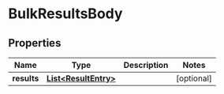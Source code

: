 
# BulkResultsBody

## Properties
Name | Type | Description | Notes
------------ | ------------- | ------------- | -------------
**results** | [**List&lt;ResultEntry&gt;**](ResultEntry.md) |  |  [optional]



